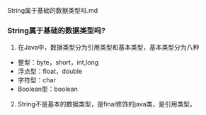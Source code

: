String属于基础的数据类型吗.md

### String属于基础的数据类型吗?

1. 在Java中，数据类型分为引用类型和基本类型，基本类型分为八种
- 整型：byte，short，int,long
- 浮点型：float，double
- 字符型：char
- Boolean型：boolean

2. String不是基本的数据类型，是final修饰的java类，是引用类型。
